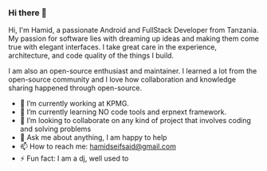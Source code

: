 ### Hi there 👋
Hi, I'm Hamid, a passionate Android and FullStack Developer from Tanzania. My passion for software lies with dreaming up ideas and making them come true with elegant interfaces. I take great care in the experience, architecture, and code quality of the things I build.


I am also an open-source enthusiast and maintainer. I learned a lot from the open-source community and I love how collaboration and knowledge sharing happened through open-source.

- 🔭 I’m currently working at KPMG.
- 🌱 I’m currently learning NO code tools and erpnext framework.
- 👯 I’m looking to collaborate on any kind of project that involves coding and solving problems
- 💬 Ask me about anything, I am happy to help
- 📫 How to reach me: hamidseifsaid@gmail.com
- ⚡ Fun fact: I am a dj, well used to



 
